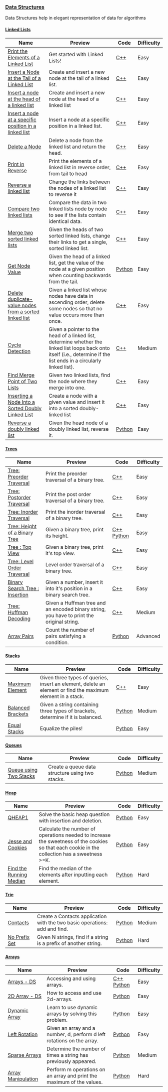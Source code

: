 ### [Data Structures](https://www.hackerrank.com/domains/data-structures)
Data Structures help in elegant representation of data for algorithms

#### [Linked Lists](https://www.hackerrank.com/domains/data-structures/linked-lists)

Name | Preview | Code | Difficulty
---- | ------- | ---- | ----------
[Print the Elements of a Linked List](https://www.hackerrank.com/challenges/print-the-elements-of-a-linked-list)|Get started with Linked Lists!|[C++](linked-lists/print-the-elements-of-a-linked-list.cpp)|Easy
[Insert a Node at the Tail of a Linked List](https://www.hackerrank.com/challenges/insert-a-node-at-the-tail-of-a-linked-list)|Create and insert a new node at the tail of a linked list.|[C++](linked-lists/insert-a-node-at-the-tail-of-a-linked-list.cpp)|Easy
[Insert a node at the head of a linked list](https://www.hackerrank.com/challenges/insert-a-node-at-the-head-of-a-linked-list)|Create and insert a new node at the head of a linked list|[C++](linked-lists/insert-a-node-at-the-head-of-a-linked-list.cpp)|Easy
[Insert a node at a specific position in a linked list](https://www.hackerrank.com/challenges/insert-a-node-at-a-specific-position-in-a-linked-list)|Insert a node at a specific position in a linked list.|[C++](linked-lists/insert-a-node-at-a-specific-position-in-a-linked-list.cpp)|Easy
[Delete a Node](https://www.hackerrank.com/challenges/delete-a-node-from-a-linked-list)|Delete a node from the linked list and return the head.|[C++](linked-lists/delete-a-node-from-a-linked-list.cpp)|Easy
[Print in Reverse](https://www.hackerrank.com/challenges/print-the-elements-of-a-linked-list-in-reverse)|Print the elements of a linked list in reverse order, from tail to head|[C++](linked-lists/print-the-elements-of-a-linked-list-in-reverse.cpp)|Easy
[Reverse a linked list](https://www.hackerrank.com/challenges/reverse-a-linked-list)|Change the links between the nodes of a linked list to reverse it|[C++](linked-lists/reverse-a-linked-list.cpp)|Easy
[Compare two linked lists](https://www.hackerrank.com/challenges/compare-two-linked-lists)|Compare the data in two linked lists node by node to see if the lists contain identical data.|[C++](linked-lists/compare-two-linked-lists.cpp)|Easy
[Merge two sorted linked lists](https://www.hackerrank.com/challenges/merge-two-sorted-linked-lists)|Given the heads of two sorted linked lists, change their links to get a single, sorted linked list.|[C++](linked-lists/merge-two-sorted-linked-lists.cpp)|Easy
[Get Node Value](https://www.hackerrank.com/challenges/get-the-value-of-the-node-at-a-specific-position-from-the-tail)|Given the head of a linked list, get the value of the node at a given position when counting backwards from the tail.|[Python](linked-lists/get-the-value-of-the-node-at-a-specific-position-from-the-tail.py)|Easy
[Delete duplicate-value nodes from a sorted linked list](https://www.hackerrank.com/challenges/delete-duplicate-value-nodes-from-a-sorted-linked-list)|Given a linked list whose nodes have data in ascending order, delete some nodes so that no value occurs more than once.|[C++](linked-lists/delete-duplicate-value-nodes-from-a-sorted-linked-list.cpp)|Easy
[Cycle Detection](https://www.hackerrank.com/challenges/detect-whether-a-linked-list-contains-a-cycle)|Given a pointer to the head of a linked list, determine whether the linked list loops back onto itself (i.e., determine if the list ends in a circularly linked list).|[C++](linked-lists/detect-whether-a-linked-list-contains-a-cycle.cpp)|Medium
[Find Merge Point of Two Lists](https://www.hackerrank.com/challenges/find-the-merge-point-of-two-joined-linked-lists)|Given two linked lists, find the node where they merge into one.|[C++](linked-lists/find-the-merge-point-of-two-joined-linked-lists.cpp)|Easy
[Inserting a Node Into a Sorted Doubly Linked List](https://www.hackerrank.com/challenges/insert-a-node-into-a-sorted-doubly-linked-list)|Create a node with a given value and insert it into a sorted doubly-linked list|[C++](linked-lists/insert-a-node-into-a-sorted-doubly-linked-list.cpp)|Easy
[Reverse a doubly linked list](https://www.hackerrank.com/challenges/reverse-a-doubly-linked-list)|Given the head node of a doubly linked list, reverse it.|[Python](linked-lists/reverse-a-doubly-linked-list.py)|Easy
#### [Trees](https://www.hackerrank.com/domains/data-structures/trees)

Name | Preview | Code | Difficulty
---- | ------- | ---- | ----------
[Tree: Preorder Traversal](https://www.hackerrank.com/challenges/tree-preorder-traversal)|Print the preorder traversal of a binary tree.|[C++](trees/tree-preorder-traversal.cpp)|Easy
[Tree: Postorder Traversal](https://www.hackerrank.com/challenges/tree-postorder-traversal)|Print the post order traversal of a binary tree.|[C++](trees/tree-postorder-traversal.cpp)|Easy
[Tree: Inorder Traversal](https://www.hackerrank.com/challenges/tree-inorder-traversal)|Print the inorder traversal of a binary tree.|[C++](trees/tree-inorder-traversal.cpp)|Easy
[Tree: Height of a Binary Tree](https://www.hackerrank.com/challenges/tree-height-of-a-binary-tree)|Given a binary tree, print its height.|[C++](trees/tree-height-of-a-binary-tree.cpp) [Python](trees/tree-height-of-a-binary-tree.py)|Easy
[Tree : Top View](https://www.hackerrank.com/challenges/tree-top-view)|Given a binary tree, print it's top view.|[C++](trees/tree-top-view.cpp)|Easy
[Tree: Level Order Traversal](https://www.hackerrank.com/challenges/tree-level-order-traversal)|Level order traversal of a binary tree.|[C++](trees/tree-level-order-traversal.cpp)|Easy
[Binary Search Tree : Insertion](https://www.hackerrank.com/challenges/binary-search-tree-insertion)|Given a number, insert it into it's position in a binary search tree.|[C++](trees/binary-search-tree-insertion.cpp)|Easy
[Tree: Huffman Decoding ](https://www.hackerrank.com/challenges/tree-huffman-decoding)|Given a Huffman tree and an encoded binary string, you have to print the original string.|[C++](trees/tree-huffman-decoding.cpp)|Medium
[Array Pairs](https://www.hackerrank.com/challenges/array-pairs)|Count the number of pairs satisfying a condition.|[Python](trees/array-pairs.py)|Advanced
#### [Stacks](https://www.hackerrank.com/domains/data-structures/stacks)

Name | Preview | Code | Difficulty
---- | ------- | ---- | ----------
[Maximum Element](https://www.hackerrank.com/challenges/maximum-element)|Given three types of queries, insert an element, delete an element or find the maximum element in a stack.|[C++](stacks/maximum-element.cpp)|Easy
[Balanced Brackets](https://www.hackerrank.com/challenges/balanced-brackets)|Given a string containing three types of brackets, determine if it is balanced.|[Python](stacks/balanced-brackets.py)|Medium
[Equal Stacks](https://www.hackerrank.com/challenges/equal-stacks)|Equalize the piles!|[Python](stacks/equal-stacks.py)|Easy
#### [Queues](https://www.hackerrank.com/domains/data-structures/queues)

Name | Preview | Code | Difficulty
---- | ------- | ---- | ----------
[Queue using Two Stacks](https://www.hackerrank.com/challenges/queue-using-two-stacks)|Create a queue data structure using two stacks.|[Python](queues/queue-using-two-stacks.py)|Medium
#### [Heap](https://www.hackerrank.com/domains/data-structures/heap)

Name | Preview | Code | Difficulty
---- | ------- | ---- | ----------
[QHEAP1](https://www.hackerrank.com/challenges/qheap1)|Solve the basic heap question with insertion and deletion.|[Python](heap/qheap1.py)|Easy
[Jesse and Cookies](https://www.hackerrank.com/challenges/jesse-and-cookies)|Calculate the number of operations needed to increase the sweetness of the cookies so that each cookie in the collection has a sweetness >=K.|[Python](heap/jesse-and-cookies.py)|Easy
[Find the Running Median](https://www.hackerrank.com/challenges/find-the-running-median)|Find the median of the elements after inputting each element.|[Python](heap/find-the-running-median.py)|Hard
#### [Trie](https://www.hackerrank.com/domains/data-structures/trie)

Name | Preview | Code | Difficulty
---- | ------- | ---- | ----------
[Contacts](https://www.hackerrank.com/challenges/contacts)|Create a Contacts application with the two basic operations: add and find.|[Python](trie/contacts.py)|Medium
[No Prefix Set](https://www.hackerrank.com/challenges/no-prefix-set)|Given N strings, find if a string is a prefix of another string.|[Python](trie/no-prefix-set.py)|Hard
#### [Arrays](https://www.hackerrank.com/domains/data-structures/arrays)

Name | Preview | Code | Difficulty
---- | ------- | ---- | ----------
[Arrays - DS](https://www.hackerrank.com/challenges/arrays-ds)|Accessing and using arrays.|[C++](arrays/arrays-ds.cpp) [Python](arrays/arrays-ds.py)|Easy
[2D Array - DS](https://www.hackerrank.com/challenges/2d-array)|How to access and use 2d-arrays.|[Python](arrays/2d-array.py)|Easy
[Dynamic Array](https://www.hackerrank.com/challenges/dynamic-array)|Learn to use dynamic arrays by solving this problem.|[Python](arrays/dynamic-array.py)|Easy
[Left Rotation](https://www.hackerrank.com/challenges/array-left-rotation)|Given an array and a number, d, perform d left rotations on the array.|[Python](arrays/array-left-rotation.py)|Easy
[Sparse Arrays](https://www.hackerrank.com/challenges/sparse-arrays)|Determine the number of times a string has previously appeared.|[Python](arrays/sparse-arrays.py)|Medium
[Array Manipulation](https://www.hackerrank.com/challenges/crush)|Perform m operations on an array and print the maximum of the values.|[Python](arrays/crush.py)|Hard

